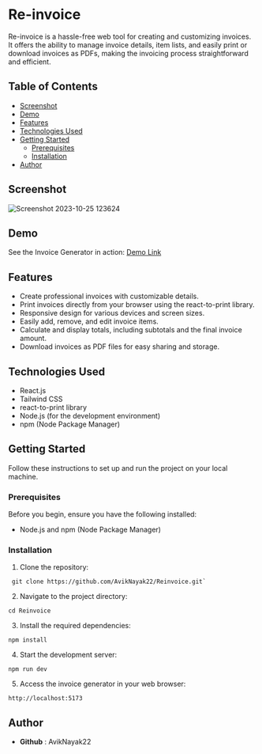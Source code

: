 # Re-invoice

Re-invoice is a hassle-free web tool for creating and customizing invoices. It offers the ability to manage invoice details, item lists, and easily print or download invoices as PDFs, making the invoicing process straightforward and efficient.

## Table of Contents
- [Screenshot](#screenshot)
- [Demo](#demo)
- [Features](#features)
- [Technologies Used](#technologies-used)
- [Getting Started](#getting-started)
  - [Prerequisites](#prerequisites)
  - [Installation](#installation)
- [Author](#author)

## Screenshot


![Screenshot 2023-10-25 123624](https://github.com/AvikNayak22/React-Invoice/assets/110925067/d26ff841-0aa2-436c-8fd6-aac187152b2e)

## Demo

See the Invoice Generator in action: [Demo Link](https://an-invoice-app.netlify.app/)

## Features

- Create professional invoices with customizable details.
- Print invoices directly from your browser using the react-to-print library.
- Responsive design for various devices and screen sizes.
- Easily add, remove, and edit invoice items.
- Calculate and display totals, including subtotals and the final invoice amount.
- Download invoices as PDF files for easy sharing and storage.

## Technologies Used
- React.js
- Tailwind CSS
- react-to-print library
- Node.js (for the development environment)
- npm (Node Package Manager)

## Getting Started

Follow these instructions to set up and run the project on your local machine.

### Prerequisites

Before you begin, ensure you have the following installed:

- Node.js and npm (Node Package Manager)

### Installation

1. Clone the repository:
```
 git clone https://github.com/AvikNayak22/Reinvoice.git`
```
2. Navigate to the project directory:
```
cd Reinvoice
```
3. Install the required dependencies:
```
npm install
```
4. Start the development server:
```
npm run dev
```
5. Access the invoice generator in your web browser:
```
http://localhost:5173
```

## Author
- __Github__ : AvikNayak22

